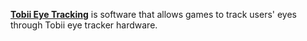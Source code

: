 [**Tobii Eye Tracking**](https://developer.tobii.com/pc-gaming/) is software that allows games to track users' eyes through Tobii eye tracker hardware.
